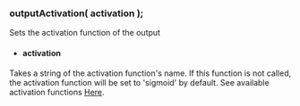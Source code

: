 ### outputActivation( activation );
Sets the activation function of the output

- #### activation <br/>
Takes a string of the activation function's name. If this function is not called, the activation function will be set to 'sigmoid' by default. See available activation functions [Here](https://github.com/matiasvlevi/Dann/wiki/Activation-functions).

<br/>
